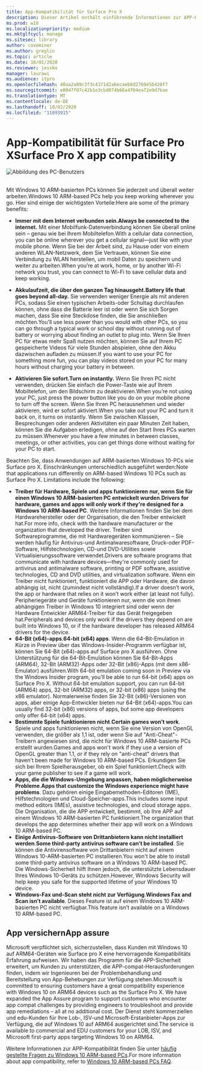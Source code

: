 ```yaml
---
title: App-Kompatibilität für Surface Pro X
description: Dieser Artikel enthält einführende Informationen zur APP-Kompatibilität für Surface pro X ARM-basierte PCs.
ms.prod: w10
ms.localizationpriority: medium
ms.mktglfcycl: manage
ms.sitesec: library
author: coveminer
ms.author: greglin
ms.topic: article
ms.date: 10/01/2020
ms.reviewer: jessko
manager: laurawi
ms.audience: itpro
ms.openlocfilehash: 40aa2a89c3f3c4371d2a6ecaeb8d2769e5b420f7
ms.sourcegitcommit: e0047f07c42b1e3cbd074b66a4704ea72e9d7bae
ms.translationtype: MT
ms.contentlocale: de-DE
ms.lasthandoff: 10/02/2020
ms.locfileid: "11093915"
---
```

# <span data-ttu-id="10f32-103">App-Kompatibilität für Surface Pro X</span><span class="sxs-lookup"><span data-stu-id="10f32-103">Surface Pro X app compatibility</span></span>



 ![Abbildung des PC-Benutzers](images/4527790_en_4.png)<br><br>



<span data-ttu-id="10f32-105">Mit Windows 10 ARM-basierten PCs können Sie jederzeit und überall weiter arbeiten.</span><span class="sxs-lookup"><span data-stu-id="10f32-105">Windows 10 ARM-based PCs help you keep working wherever you go.</span></span> <span data-ttu-id="10f32-106">Hier sind einige der wichtigsten Vorteile:</span><span class="sxs-lookup"><span data-stu-id="10f32-106">Here are some of the primary benefits:</span></span>

- **<span data-ttu-id="10f32-107">Immer mit dem Internet verbunden sein.</span><span class="sxs-lookup"><span data-stu-id="10f32-107">Always be connected to the internet.</span></span>** <span data-ttu-id="10f32-108">Mit einer Mobilfunk-Datenverbindung können Sie überall online sein – genau wie bei Ihrem Mobiltelefon.</span><span class="sxs-lookup"><span data-stu-id="10f32-108">With a cellular data connection, you can be online wherever you get a cellular signal—just like with your mobile phone.</span></span> <span data-ttu-id="10f32-109">Wenn Sie bei der Arbeit sind, zu Hause oder von einem anderen WLAN-Netzwerk, dem Sie Vertrauen, können Sie eine Verbindung zu WLAN herstellen, um mobil Daten zu speichern und weiter zu arbeiten.</span><span class="sxs-lookup"><span data-stu-id="10f32-109">When you’re at work, home, or by another Wi-Fi network you trust, you can connect to Wi-Fi to save cellular data and keep working.</span></span>

- **<span data-ttu-id="10f32-110">Akkulaufzeit, die über den ganzen Tag hinausgeht.</span><span class="sxs-lookup"><span data-stu-id="10f32-110">Battery life that goes beyond all-day.</span></span>**  <span data-ttu-id="10f32-111">Sie verwenden weniger Energie als mit anderen PCs, sodass Sie einen typischen Arbeits-oder Schultag durchlaufen können, ohne dass die Batterie leer ist oder wenn Sie sich Sorgen machen, dass Sie eine Steckdose finden, die Sie anschließen möchten.</span><span class="sxs-lookup"><span data-stu-id="10f32-111">You'll use less power than you would with other PCs, so you can go through a typical work or school day without running out of battery or worrying about finding an outlet to plug into.</span></span> <span data-ttu-id="10f32-112">Wenn Sie Ihren PC für etwas mehr Spaß nutzen möchten, können Sie auf Ihrem PC gespeicherte Videos für viele Stunden abspielen, ohne den Akku dazwischen aufladen zu müssen.</span><span class="sxs-lookup"><span data-stu-id="10f32-112">If you want to use your PC for something more fun, you can play videos stored on your PC for many hours without charging your battery in between.</span></span>

- **<span data-ttu-id="10f32-113">Aktivieren Sie sofort.</span><span class="sxs-lookup"><span data-stu-id="10f32-113">Turn on instantly.</span></span>** <span data-ttu-id="10f32-114">Wenn Sie Ihren PC nicht verwenden, drücken Sie einfach die Power-Taste wie auf Ihrem Mobiltelefon, um den Bildschirm zu deaktivieren.</span><span class="sxs-lookup"><span data-stu-id="10f32-114">When you’re not using your PC, just press the power button like you do on your mobile phone to turn off the screen.</span></span> <span data-ttu-id="10f32-115">Wenn Sie Ihren PC herausnehmen und wieder aktivieren, wird er sofort aktiviert.</span><span class="sxs-lookup"><span data-stu-id="10f32-115">When you take out your PC and turn it back on, it turns on instantly.</span></span> <span data-ttu-id="10f32-116">Wenn Sie zwischen Klassen, Besprechungen oder anderen Aktivitäten ein paar Minuten Zeit haben, können Sie die Aufgaben erledigen, ohne auf den Start Ihres PCs warten zu müssen.</span><span class="sxs-lookup"><span data-stu-id="10f32-116">Whenever you have a few minutes in between classes, meetings, or other activities, you can get things done without waiting for your PC to start.</span></span>

<span data-ttu-id="10f32-117">Beachten Sie, dass Anwendungen auf ARM-basierten Windows 10-PCs wie Surface pro X. Einschränkungen unterschiedlich ausgeführt werden:</span><span class="sxs-lookup"><span data-stu-id="10f32-117">Note that applications run differently on ARM-based Windows 10 PCs such as Surface Pro X. Limitations include the following:</span></span>

- <span data-ttu-id="10f32-118">**Treiber für Hardware, Spiele und apps funktionieren nur, wenn Sie für einen Windows 10 ARM-basierten PC entwickelt wurden**.</span><span class="sxs-lookup"><span data-stu-id="10f32-118">**Drivers for hardware, games and apps will only work if they're designed for a Windows 10 ARM-based PC**.</span></span> <span data-ttu-id="10f32-119">Weitere Informationen finden Sie bei dem Hardwarehersteller oder der Organisation, die den Treiber entwickelt hat.</span><span class="sxs-lookup"><span data-stu-id="10f32-119">For more info, check with the hardware manufacturer or the organization that developed the driver.</span></span> <span data-ttu-id="10f32-120">Treiber sind Softwareprogramme, die mit Hardwaregeräten kommunizieren – Sie werden häufig für Antivirus-und Antimalwaresoftware, Druck-oder PDF-Software, Hilfstechnologien, CD-und DVD-Utilities sowie Virtualisierungssoftware verwendet.</span><span class="sxs-lookup"><span data-stu-id="10f32-120">Drivers are software programs that communicate with hardware devices—they're commonly used for antivirus and antimalware software, printing or PDF software, assistive technologies, CD and DVD utilities, and virtualization software.</span></span> <span data-ttu-id="10f32-121">Wenn ein Treiber nicht funktioniert, funktioniert die APP oder Hardware, die davon abhängig ist, nicht (zumindest nicht vollständig).</span><span class="sxs-lookup"><span data-stu-id="10f32-121">If a driver doesn’t work, the app or hardware that relies on it won’t work either (at least not fully).</span></span> <span data-ttu-id="10f32-122">Peripheriegeräte und Geräte funktionieren nur, wenn die von ihnen abhängigen Treiber in Windows 10 integriert sind oder wenn der Hardware Entwickler ARM64-Treiber für das Gerät freigegeben hat.</span><span class="sxs-lookup"><span data-stu-id="10f32-122">Peripherals and devices only work if the drivers they depend on are built into Windows 10, or if the hardware developer has released ARM64 drivers for the device.</span></span>
- <span data-ttu-id="10f32-123">**64-Bit (x64)-apps**.</span><span class="sxs-lookup"><span data-stu-id="10f32-123">**64-bit (x64) apps**.</span></span> <span data-ttu-id="10f32-124">Wenn die 64-Bit-Emulation in Kürze in Preview über das Windows-Insider-Programm verfügbar ist, können Sie 64-Bit (x64)-apps auf Surface pro X ausführen. Ohne Unterstützung für die 64-Bit-Emulation können Sie 64-Bit-Apps (ARM64), 32-Bit (ARM32)-Apps oder 32-Bit (x86)-Apps (mit dem x86-Emulator) ausführen.</span><span class="sxs-lookup"><span data-stu-id="10f32-124">With 64-bit emulation coming soon in Preview via the Windows Insider program, you'll be able to run 64-bit (x64) apps on Surface Pro X. Without 64-bit emulation support, you can run 64-bit (ARM64) apps, 32-bit (ARM32) apps, or 32-bit (x86) apps (using the x86 emulator).</span></span> <span data-ttu-id="10f32-125">Normalerweise finden Sie 32-Bit (x86)-Versionen von apps, aber einige App-Entwickler bieten nur 64-Bit (x64)-apps.</span><span class="sxs-lookup"><span data-stu-id="10f32-125">You can usually find 32-bit (x86) versions of apps, but some app developers only offer 64-bit (x64) apps.</span></span>
- <span data-ttu-id="10f32-126">**Bestimmte Spiele funktionieren nicht**.</span><span class="sxs-lookup"><span data-stu-id="10f32-126">**Certain games won’t work**.</span></span> <span data-ttu-id="10f32-127">Spiele und apps funktionieren nicht, wenn Sie eine Version von OpenGL verwenden, die größer als 1,1 ist, oder wenn Sie auf "Anti-Cheat"-Treibern angewiesen sind, die nicht für Windows 10 ARM-basierte PCs erstellt wurden.</span><span class="sxs-lookup"><span data-stu-id="10f32-127">Games and apps won't work if they use a version of OpenGL greater than 1.1, or if they rely on "anti-cheat" drivers that haven't been made for Windows 10 ARM-based PCs.</span></span> <span data-ttu-id="10f32-128">Erkundigen Sie sich bei Ihrem Spielherausgeber, ob ein Spiel funktioniert.</span><span class="sxs-lookup"><span data-stu-id="10f32-128">Check with your game publisher to see if a game will work.</span></span>
- <span data-ttu-id="10f32-129">**Apps, die die Windows-Umgebung anpassen, haben möglicherweise Probleme**.</span><span class="sxs-lookup"><span data-stu-id="10f32-129">**Apps that customize the Windows experience might have problems**.</span></span> <span data-ttu-id="10f32-130">Dazu gehören einige Eingabemethoden-Editoren (IME), Hilfstechnologien und Cloud-Speicher-apps.</span><span class="sxs-lookup"><span data-stu-id="10f32-130">This includes some input method editors (IMEs), assistive technologies, and cloud storage apps.</span></span> <span data-ttu-id="10f32-131">Die Organisation, die die APP entwickelt, bestimmt, ob Ihre APP auf einem Windows 10 ARM-basierten PC funktioniert.</span><span class="sxs-lookup"><span data-stu-id="10f32-131">The organization that develops the app determines whether their app will work on a Windows 10 ARM-based PC.</span></span>
- <span data-ttu-id="10f32-132">**Einige Antivirus-Software von Drittanbietern kann nicht installiert werden**.</span><span class="sxs-lookup"><span data-stu-id="10f32-132">**Some third-party antivirus software can’t be installed**.</span></span> <span data-ttu-id="10f32-133">Sie können die Antivirensoftware von Drittanbietern nicht auf einem Windows 10-ARM-basierten PC installieren.</span><span class="sxs-lookup"><span data-stu-id="10f32-133">You won't be able to install some third-party antivirus software on a Windows 10 ARM-based PC.</span></span> <span data-ttu-id="10f32-134">Die Windows-Sicherheit hilft Ihnen jedoch, die unterstützte Lebensdauer Ihres Windows 10-Geräts zu schützen.</span><span class="sxs-lookup"><span data-stu-id="10f32-134">However, Windows Security will help keep you safe for the supported lifetime of your Windows 10 device.</span></span>
- <span data-ttu-id="10f32-135">**Windows-Fax und-Scan steht nicht zur Verfügung**.</span><span class="sxs-lookup"><span data-stu-id="10f32-135">**Windows Fax and Scan isn’t available**.</span></span> <span data-ttu-id="10f32-136">Dieses Feature ist auf einem Windows 10 ARM-basierten PC nicht verfügbar.</span><span class="sxs-lookup"><span data-stu-id="10f32-136">This feature isn’t available on a Windows 10 ARM-based PC.</span></span>

## <span data-ttu-id="10f32-137">App versichern</span><span class="sxs-lookup"><span data-stu-id="10f32-137">App assure</span></span>

<span data-ttu-id="10f32-138">Microsoft verpflichtet sich, sicherzustellen, dass Kunden mit Windows 10 auf ARM64-Geräten wie Surface pro X eine hervorragende Kompatibilitäts Erfahrung aufweisen. Wir haben das Programm für die APP-Sicherheit erweitert, um Kunden zu unterstützen, die APP-compat-Herausforderungen finden, indem wir Ingenieuren bei der Problembehandlung und Bereitstellung von App-Behebungen zur Verfügung stehen.</span><span class="sxs-lookup"><span data-stu-id="10f32-138">Microsoft is committed to ensuring customers have a great compatibility experience with Windows 10 on ARM64 devices such as the Surface Pro X. We have expanded the App Assure program to support customers who encounter app compat challenges by providing engineers to troubleshoot and provide app remediations – all at no additional cost.</span></span> <span data-ttu-id="10f32-139">Der Dienst steht kommerziellen und edu-Kunden für Ihre Lob-, ISV-und Microsoft-Erstanbieter-Apps zur Verfügung, die auf Windows 10 auf ARM64 ausgerichtet sind.</span><span class="sxs-lookup"><span data-stu-id="10f32-139">The service is available to commercial and EDU customers for your LOB, ISV, and Microsoft first-party apps targeting Windows 10 on ARM64.</span></span> 

<span data-ttu-id="10f32-140">Weitere Informationen zur APP-Kompatibilität finden Sie unter [häufig gestellte Fragen zu Windows 10 ARM-based PCs](https://support.microsoft.com/en-us/help/4521606).</span><span class="sxs-lookup"><span data-stu-id="10f32-140">For more information about app compatibility, refer to [Windows 10 ARM-based PCs FAQ](https://support.microsoft.com/en-us/help/4521606).</span></span>
